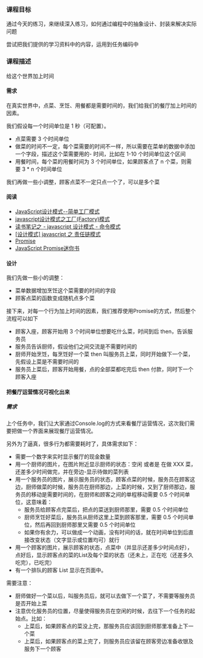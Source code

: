 ### 课程目标
通过今天的练习，来继续深入练习，如何通过编程中的抽象设计、封装来解决实际问题
<br/>

尝试把我们提供的学习资料中的内容，运用到任务编码中

### 课程描述
给这个世界加上时间
#### 需求
在真实世界中，点菜、烹饪、用餐都是需要时间的，我们给我们的餐厅加上时间的因素。
<br/>

我们假设每一个时间单位是 1 秒（可配置）。
- 点菜需要 3 个时间单位
- 做菜的时间不一定，每个菜需要的时间不一样，所以需要在菜单的数据中添加一个字段，描述这个菜需要用的- 时间，比如在 1-10 个时间单位这个区间
- 用餐时间，每个菜的用餐时间为 3 个时间单位，如果顾客点了 n 个菜，则需要 3 * n 个时间单位

我们再做一些小调整，顾客点菜不一定只点一个了，可以是多个菜

#### 阅读
- [JavaScript设计模式--简单工厂模式](https://www.cnblogs.com/wfaceboss/p/7661020.html)
- [javascript设计模式之工厂(Factory)模式](https://blog.csdn.net/vuturn/article/details/47955811)
- [读书笔记之 - javascript 设计模式 - 命令模式](https://www.cnblogs.com/mrsai/p/3954072.html)
- [[设计模式] javascript 之 责任链模式](https://www.cnblogs.com/editor/p/5679552.html)
- [Promise](https://www.liaoxuefeng.com/wiki/1022910821149312/1023024413276544)
- [JavaScript Promise迷你书](http://liubin.org/promises-book/)

#### 设计
我们先做一些小的调整：
- 菜单数据增加烹饪这个菜需要的时间的字段
- 顾客点菜的函数变成随机点多个菜

接下来，对每一个行为加上时间的因素，我们推荐使用Promise的方式，然后整个流程可以如下
- 顾客入座，顾客开始用 3 个时间单位想要吃什么菜，时间到后 then，告诉服务员
- 服务员告诉厨师，假设他们之间交流是不需要时间的
- 厨师开始烹饪，每烹饪好一个菜 then 叫服务员上菜，同时开始做下一个菜，先假设上菜是不需要时间的
- 服务员上菜后，顾客开始用餐，点的全部菜都吃完后 then 付款，同时下一个顾客入座

#### 把餐厅运营情况可视化出来
##### 需求
上个任务中，我们让大家通过Console.log的方式来看餐厅运营情况，这次我们需要把做一个界面来展现餐厅运营情况。
<br/>

另外为了逼真，很多行为都需要耗时了，具体需求如下：
- 需要一个数字来实时显示餐厅的现金数量
- 用一个厨师的图片，在图片附近显示厨师的状态：空闲 或者是 在做 XXX 菜，还差多少时间做完，并在旁边-显示待做的菜列表
- 用一个服务员的图片，展示服务员的状态，顾客点菜的时候，服务员在顾客这边，厨师做菜的时候，服务员在厨师那边，上菜的时候，又到了厨师那边，服务员的移动是需要时间的，在厨师和顾客之间的单程移动需要 0.5 个时间单位，这意味着：
  - 服务员给顾客点完菜后，把点的菜送到厨师那里，需要 0.5 个时间单位
  - 厨师烹饪好菜后，服务员从厨师这里上菜到顾客那里，需要 0.5 个时间单位，然后再回到厨师那里又需要 0.5 个时间单位
  - 如果你有余力，可以做成一个动画，没有时间的话，就在时间单位到后直接改变状态（文字显示或位置均可）就行
- 用一个顾客的图片，展示顾客的状态，点菜中（并显示还差多少时间点好），点好后，显示顾客点的菜的List及每个菜的状态（还未上，正在吃（还差多久吃完），已吃完）
- 有一个排队的顾客 List 显示在页面中。

需要注意：
- 厨师做好一个菜以后，叫服务员后，就可以去做下一个菜了，不需要等服务员是否开始上菜
- 注意优化服务员的位置，尽量使得服务员在空闲的时候，去往下一个任务的起始点。比如：
  - 上菜后，如果顾客点的菜没上完，那服务员应该回到厨师那里准备上下一个菜
  - 上菜后，如果顾客点的菜上完了，则服务员应该留在顾客旁边准备收银及服务下一个顾客
